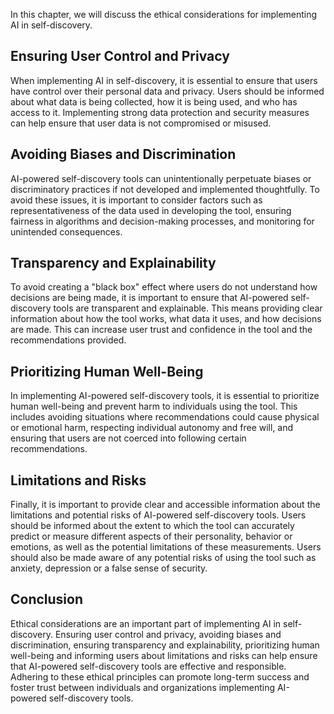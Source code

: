 
In this chapter, we will discuss the ethical considerations for implementing AI in self-discovery.

Ensuring User Control and Privacy
---------------------------------

When implementing AI in self-discovery, it is essential to ensure that users have control over their personal data and privacy. Users should be informed about what data is being collected, how it is being used, and who has access to it. Implementing strong data protection and security measures can help ensure that user data is not compromised or misused.

Avoiding Biases and Discrimination
----------------------------------

AI-powered self-discovery tools can unintentionally perpetuate biases or discriminatory practices if not developed and implemented thoughtfully. To avoid these issues, it is important to consider factors such as representativeness of the data used in developing the tool, ensuring fairness in algorithms and decision-making processes, and monitoring for unintended consequences.

Transparency and Explainability
-------------------------------

To avoid creating a "black box" effect where users do not understand how decisions are being made, it is important to ensure that AI-powered self-discovery tools are transparent and explainable. This means providing clear information about how the tool works, what data it uses, and how decisions are made. This can increase user trust and confidence in the tool and the recommendations provided.

Prioritizing Human Well-Being
-----------------------------

In implementing AI-powered self-discovery tools, it is essential to prioritize human well-being and prevent harm to individuals using the tool. This includes avoiding situations where recommendations could cause physical or emotional harm, respecting individual autonomy and free will, and ensuring that users are not coerced into following certain recommendations.

Limitations and Risks
---------------------

Finally, it is important to provide clear and accessible information about the limitations and potential risks of AI-powered self-discovery tools. Users should be informed about the extent to which the tool can accurately predict or measure different aspects of their personality, behavior or emotions, as well as the potential limitations of these measurements. Users should also be made aware of any potential risks of using the tool such as anxiety, depression or a false sense of security.

Conclusion
----------

Ethical considerations are an important part of implementing AI in self-discovery. Ensuring user control and privacy, avoiding biases and discrimination, ensuring transparency and explainability, prioritizing human well-being and informing users about limitations and risks can help ensure that AI-powered self-discovery tools are effective and responsible. Adhering to these ethical principles can promote long-term success and foster trust between individuals and organizations implementing AI-powered self-discovery tools.
